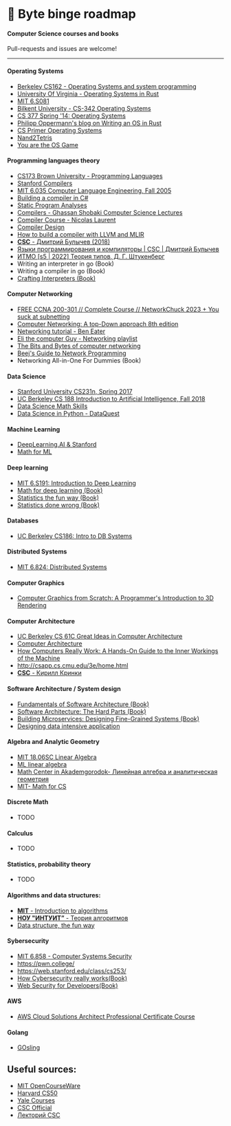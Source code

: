 # 💾 Byte binge roadmap
#### Computer Science courses and books

Pull-requests and issues are welcome!

---

#### Operating Systems
- [Berkeley CS162 - Operating Systems and system programming](https://www.youtube.com/playlist?list=PLF2K2xZjNEf97A_uBCwEl61sdxWVP7VWC)
- [University Of Virginia - Operating Systems in Rust](https://rust-class.org/index.html)
- [MIT 6.S081](https://www.youtube.com/playlist?list=PLTsf9UeqkReZHXWY9yJvTwLJWYYPcKEqK)
- [Bilkent University - CS-342 Operating Systems](https://www.youtube.com/playlist?list=PLhwVAYxlh5dsX6aOfVMZXS8MwKwBmwVM6)
- [CS 377 Spring '14: Operating Systems](https://www.youtube.com/playlist?list=PLacuG5pysFbDQU8kKxbUh4K5c1iL5_k7k)
- [Philipp Oppermann's blog on Writing an OS in Rust](https://os.phil-opp.com/ "Home")
- [CS Primer Operating Systems](https://csprimer.com/courses/operating-systems/)
- [Nand2Tetris](https://www.nand2tetris.org/)
- [You are the OS Game](https://drfreckles42.itch.io/youre-the-os)

#### Programming languages theory
- [CS173 Brown University - Programming Languages](https://www.youtube.com/playlist?list=PL-R-PWkyRREf3Zjk6UFI5mhKt9XuLMC3G)
- [Stanford Compilers](https://www.youtube.com/playlist?list=PLTsf9UeqkRebOYdw4uqSN0ugRShSmHrzH)
- [MIT 6.035 Computer Language Engineering, Fall 2005](https://www.youtube.com/playlist?list=PL0300FE43396456C1) 
- [Building a compiler in C#](https://www.youtube.com/playlist?list=PLRAdsfhKI4OWNOSfS7EUu5GRAVmze1t2y)
- [Static Program Analyses](https://www.youtube.com/playlist?list=PLC-dUCVQghfdu7AG5f_p4oRyKgjDuoAWU)
- [Compilers - Ghassan Shobaki Computer Science Lectures](https://www.youtube.com/playlist?list=PL6KMWPQP_DM97Hh0PYNgJord-sANFTI3i)
- [Compiler Course - Nicolas Laurent](https://www.youtube.com/playlist?list=PLOech0kWpH8-njQpmSNGSiQBPUvl8v3IM)
- [Compiler Design](https://www.youtube.com/playlist?list=PLBlnK6fEyqRjT3oJxFXRgjPNzeS-LFY-q)
- [How to build a compiler with LLVM and MLIR](https://www.youtube.com/playlist?list=PLlONLmJCfHTo9WYfsoQvwjsa5ZB6hjOG5) 
- [**CSC** - Дмитрий Булычев (2018)](https://youtube.com/playlist?list=PLlb7e2G7aSpQ4Ym2TWTYyMcfMevxpKoxj)
- [Языки программирования и компиляторы | CSC | Дмитрий Булычев](https://www.notion.so/CSC-5eb80118c5f54ac8a375dcc9158263f8)
- [ИТМО [s5 | 2022] Теория типов, Д. Г. Штукенберг](https://www.youtube.com/playlist?list=PLd7QXkfmSY7bHlfFLrWBgpwEQPXni92w6)
- Writing an interpreter in go (Book)
- Writing a compiler in go (Book)
- [Crafting Interpreters (Book)](https://www.amazon.nl/Robert-Nystrom/dp/0990582930/ref=pd_rhf_d_dp_s_pd_crcd_sccl_1_1/258-5768044-3845304?pd_rd_w=jSAnv&content-id=amzn1.sym.90244661-a8e2-4054-b831-3f1fe56474a8&pf_rd_p=90244661-a8e2-4054-b831-3f1fe56474a8&pf_rd_r=N5FQ4V3GZYFKJGYXFMFA&pd_rd_wg=TDsOr&pd_rd_r=7168620e-0671-430e-bd31-2689353f9c0c&pd_rd_i=0990582930&psc=1)


#### Computer Networking
- [FREE CCNA 200-301 // Complete Course // NetworkChuck 2023 + You suck at subnetting](https://www.youtube.com/playlist?list=PLIhvC56v63IJVXv0GJcl9vO5Z6znCVb1P) 
- [Computer Networking: A top-Down approach 8th edition](http://gaia.cs.umass.edu/kurose_ross/lectures.php)
- [Networking tutorial - Ben Eater](https://www.youtube.com/playlist?list=PLowKtXNTBypH19whXTVoG3oKSuOcw_XeW)
- [Eli the computer Guy - Networking playlist](https://www.youtube.com/playlist?list=PLF360ED1082F6F2A5)
- [The Bits and Bytes of computer networking](https://www.coursera.org/learn/computer-networking)
- [Beej's Guide to Network Programming](https://beej.us/guide/bgnet/html/index-wide.html#windows)
- Networking All-in-One For Dummies (Book)

#### Data Science
- [Stanford University CS231n, Spring 2017](https://www.youtube.com/playlist?list=PLC1qU-LWwrF64f4QKQT-Vg5Wr4qEE1Zxk)
- [UC Berkeley CS 188 Introduction to Artificial Intelligence, Fall 2018](https://www.youtube.com/playlist?list=PLsOUugYMBBJENfZ3XAToMsg44W7LeUVhF)
- [Data Science Math Skills](https://www.coursera.org/learn/datasciencemathskills/home/week/4)
- [Data Science in Python - DataQuest](https://www.dataquest.io/path/data-scientist/)

#### Machine Learning
- [DeepLearning.AI & Stanford](https://www.coursera.org/specializations/machine-learning-introduction?)
- [Math for ML](https://www.coursera.org/specializations/mathematics-machine-learning)

#### Deep learning
- [MIT 6.S191: Introduction to Deep Learning](https://www.youtube.com/playlist?list=PLtBw6njQRU-rwp5__7C0oIVt26ZgjG9NI)
- [Math for deep learning (Book)](https://www.amazon.nl/-/en/Ronald-T-Kneusel/dp/1718501900/ref=sr_1_13?crid=3Q9QZVG9TS38L&keywords=maths+for+computer+science&qid=1696706859&sprefix=maths+for+computer+science%2Caps%2C145&sr=8-13)
- [Statistics the fun way (Book)](https://www.amazon.nl/-/en/Will-Kurt/dp/1593279566/ref=d_pd_sim_sccl_2_3/258-5768044-3845304?pd_rd_w=piMRM&content-id=amzn1.sym.7146ce6d-6491-4ada-b489-1f09925482b2&pf_rd_p=7146ce6d-6491-4ada-b489-1f09925482b2&pf_rd_r=C1K4M531MD95QJJDAVGD&pd_rd_wg=330qk&pd_rd_r=785192d7-525b-44f1-97a3-2aa87de38dee&pd_rd_i=1593279566&psc=1)
- [Statistics done wrong (Book)](https://www.amazon.nl/-/en/Alex-Reinhart/dp/1593276206/ref=pd_bxgy_img_sccl_1/258-5768044-3845304?pd_rd_w=fbIsD&content-id=amzn1.sym.6415097d-50a3-4f00-aaa2-f81d42baf2cb&pf_rd_p=6415097d-50a3-4f00-aaa2-f81d42baf2cb&pf_rd_r=RBVN5R3VT1K3NZS8MYTC&pd_rd_wg=tyuAT&pd_rd_r=9117a90b-fef5-443e-b487-0d6a00441ac9&pd_rd_i=1593276206&psc=1)

#### Databases
- [UC Berkeley CS186: Intro to DB Systems](https://www.youtube.com/playlist?list=PLYp4IGUhNFmw8USiYMJvCUjZe79fvyYge)

#### Distributed Systems
- [MIT 6.824: Distributed Systems](https://www.youtube.com/channel/UC_7WrbZTCODu1o_kfUMq88g/videos) 

#### Computer Graphics
- [Computer Graphics from Scratch: A Programmer's Introduction to 3D Rendering](https://www.amazon.nl/Computer-Graphics-Scratch-Programmers-Introduction/dp/1718500769/ref=d_pd_sbs_sccl_1_3/258-5768044-3845304?pd_rd_w=GPdBx&content-id=amzn1.sym.c41a8b3f-0a24-4a0a-bc5f-4f6f6c01ae9c&pf_rd_p=c41a8b3f-0a24-4a0a-bc5f-4f6f6c01ae9c&pf_rd_r=KQ8BZJ5GZCSNJRZAXGMD&pd_rd_wg=HqbSP&pd_rd_r=45fd9ad8-42cc-4ac4-a79c-f2a1a6193c1f&pd_rd_i=1718500769&psc=1)

#### Computer Architecture
- [UC Berkeley CS 61C Great Ideas in Computer Architecture](https://www.youtube.com/playlist?list=PLhMnuBfGeCDM8pXLpqib90mDFJI-e1lpk)
- [Computer Architecture](https://www.cs.cmu.edu/afs/cs/academic/class/15213-f16/www/schedule.html)
- [How Computers Really Work: A Hands-On Guide to the Inner Workings of the Machine](https://www.amazon.nl/How-Computers-Really-Work-Hands/dp/1718500661/ref=d_pd_sim_sccl_2_3/258-5768044-3845304?pd_rd_w=d4w73&content-id=amzn1.sym.b72f5ef5-97e7-422b-928d-efaff6a05c67&pf_rd_p=b72f5ef5-97e7-422b-928d-efaff6a05c67&pf_rd_r=XNSD8XQ8DM7MPSY6KA4K&pd_rd_wg=gqUzf&pd_rd_r=3c05e2ae-0a4d-4e2f-b7ad-7e8d0d6a384f&pd_rd_i=1718500661&psc=1)
- http://csapp.cs.cmu.edu/3e/home.html
- [**CSC** - Кирилл Кринки](https://youtube.com/playlist?list=PL-_cKNuVAYAV5FX84ZRvFN2ICTuQWBOJB)

#### Software Architecture / System design
- [Fundamentals of Software Architecture (Book)](https://www.amazon.nl/-/en/Neal-Ford/dp/1492043451/ref=d_pd_sim_sccl_3_17/258-5768044-3845304?pd_rd_w=AKS9G&content-id=amzn1.sym.b72f5ef5-97e7-422b-928d-efaff6a05c67&pf_rd_p=b72f5ef5-97e7-422b-928d-efaff6a05c67&pf_rd_r=AC3X2B12QAYTGE32HQCK&pd_rd_wg=c7Jr7&pd_rd_r=1d45968e-d1a3-45bb-a5fa-f35a054f199f&pd_rd_i=1492043451&psc=1)
- [Software Architecture: The Hard Parts (Book)](https://www.amazon.nl/-/en/Neal-Ford/dp/1492086894/ref=pd_bxgy_sccl_1/258-5768044-3845304?pd_rd_w=4dXJq&content-id=amzn1.sym.6415097d-50a3-4f00-aaa2-f81d42baf2cb&pf_rd_p=6415097d-50a3-4f00-aaa2-f81d42baf2cb&pf_rd_r=WA5QNPNSGYRVYGC5V042&pd_rd_wg=xypY2&pd_rd_r=000810e8-c8a4-49de-b9c2-b50b26f776e0&pd_rd_i=1492086894&psc=1)
- [Building Microservices: Designing Fine-Grained Systems (Book)](https://www.amazon.nl/-/en/Sam-Newman/dp/1492034029/ref=pd_bxgy_sccl_2/258-5768044-3845304?pd_rd_w=4dXJq&content-id=amzn1.sym.6415097d-50a3-4f00-aaa2-f81d42baf2cb&pf_rd_p=6415097d-50a3-4f00-aaa2-f81d42baf2cb&pf_rd_r=WA5QNPNSGYRVYGC5V042&pd_rd_wg=xypY2&pd_rd_r=000810e8-c8a4-49de-b9c2-b50b26f776e0&pd_rd_i=1492034029&psc=1)
- [Designing data intensive application](https://www.amazon.nl/-/en/Martin-Kleppmann/dp/1449373321/ref=d_pd_sbs_sccl_2_2/258-5768044-3845304?pd_rd_w=0etWG&content-id=amzn1.sym.57990322-a059-4090-a8f5-1e3c1fa70164&pf_rd_p=57990322-a059-4090-a8f5-1e3c1fa70164&pf_rd_r=WA5QNPNSGYRVYGC5V042&pd_rd_wg=xypY2&pd_rd_r=000810e8-c8a4-49de-b9c2-b50b26f776e0&pd_rd_i=1449373321&psc=1)

#### Algebra and Analytic Geometry
- [MIT 18.06SC Linear Algebra](https://www.youtube.com/playlist?list=PL221E2BBF13BECF6C)
- [ML linear algebra](https://www.coursera.org/learn/machine-learning-linear-algebra)
- [Math Center in Akademgorodok- Линейная алгебра и аналитическая геометрия](https://www.youtube.com/playlist?list=PLaX3n04-uUZoTu4DcD2Eqgq-h5wimh_uT)
- [MIT- Math for CS](https://youtube.com/playlist?list=PLB7540DEDD482705B)

#### Discrete Math
- TODO

#### Calculus
-  TODO

#### Statistics, probability theory
- TODO

#### Algorithms and data structures:
- [**MIT** - Introduction to algorithms](https://youtube.com/playlist?list=PLUl4u3cNGP63EdVPNLG3ToM6LaEUuStEY)
- [**НОУ "ИНТУИТ”** - Теория алгоритмов](https://youtube.com/playlist?list=PLHqgHyLoh2uTi-AsNoqfwpE1q1IVik6MN)
- [Data structure, the fun way](https://www.amazon.nl/-/en/Jeremy-Kubica/dp/1718502605/ref=d_pd_sbs_sccl_2_14/258-5768044-3845304?pd_rd_w=A8LjM&content-id=amzn1.sym.57990322-a059-4090-a8f5-1e3c1fa70164&pf_rd_p=57990322-a059-4090-a8f5-1e3c1fa70164&pf_rd_r=A3M2E7FM1462BBVQ5T2A&pd_rd_wg=YHApW&pd_rd_r=710f2e66-2242-46e2-90cb-3acbc492f6e3&pd_rd_i=1718502605&psc=1)

#### Sybersecurity
- [MIT 6.858 - Computer Systems Security](https://www.youtube.com/watch?v=QOtA76ga_fY&list=PLBMO3ORTdwldCqlHVcbJSOa3GxLS6bpeE&index=1)
- https://pwn.college/
- https://web.stanford.edu/class/cs253/
- [How Cybersecurity really works(Book)](https://www.amazon.nl/-/en/Sam-Grubb/dp/1718501285/ref=d_pd_sbs_sccl_2_12/258-5768044-3845304?pd_rd_w=A8LjM&content-id=amzn1.sym.57990322-a059-4090-a8f5-1e3c1fa70164&pf_rd_p=57990322-a059-4090-a8f5-1e3c1fa70164&pf_rd_r=A3M2E7FM1462BBVQ5T2A&pd_rd_wg=YHApW&pd_rd_r=710f2e66-2242-46e2-90cb-3acbc492f6e3&pd_rd_i=1718501285&psc=1)
- [Web Security for Developers(Book)](https://www.amazon.nl/-/en/Malcolm-McDonald/dp/1593279949/ref=d_pd_sim_sccl_1_2/258-5768044-3845304?pd_rd_w=eUkcL&content-id=amzn1.sym.7146ce6d-6491-4ada-b489-1f09925482b2&pf_rd_p=7146ce6d-6491-4ada-b489-1f09925482b2&pf_rd_r=B7H83KSDAVFRHN3SW2RK&pd_rd_wg=37rVh&pd_rd_r=7182e389-ede8-4768-bb89-7b5e4d9e270d&pd_rd_i=1593279949&psc=1)

#### AWS
- [AWS Cloud Solutions Architect Professional Certificate Course](https://www.coursera.org/professional-certificates/aws-cloud-solutions-architect)

#### Golang
- [GOsling](https://github.com/vladtenlive/gosling)



## Useful sources:
- [MIT OpenCourseWare](https://www.youtube.com/c/mitocw/videos)
- [Harvard CS50](https://www.youtube.com/c/cs50/videos)
- [Yale Courses](https://www.youtube.com/@YaleCourses/playlists)
- [CSC Official](https://compscicenter.ru/online/)
- [Лекторий CSC](https://www.lektorium.tv/university/2932)
